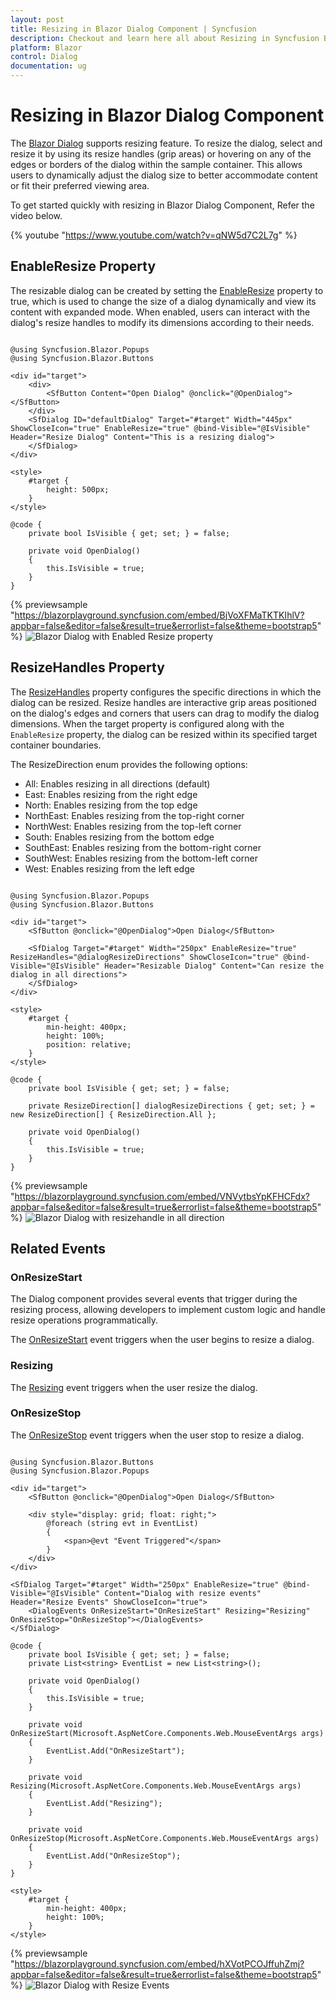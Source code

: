 ```yaml
---
layout: post
title: Resizing in Blazor Dialog Component | Syncfusion
description: Checkout and learn here all about Resizing in Syncfusion Blazor Dialog component and much more details.
platform: Blazor
control: Dialog
documentation: ug
---
```


# Resizing in Blazor Dialog Component

The [Blazor Dialog](https://www.syncfusion.com/blazor-components/blazor-modal-dialog) supports resizing feature. To resize the dialog, select and resize it by using its resize handles (grip areas) or hovering on any of the edges or borders of the dialog within the sample container. This allows users to dynamically adjust the dialog size to better accommodate content or fit their preferred viewing area.

To get started quickly with resizing in Blazor Dialog Component, Refer the video below.

{% youtube "https://www.youtube.com/watch?v=qNW5d7C2L7g" %}

## EnableResize Property

The resizable dialog can be created by setting the [EnableResize](https://help.syncfusion.com/cr/blazor/Syncfusion.Blazor.Popups.SfDialog.html#Syncfusion_Blazor_Popups_SfDialog_EnableResize) property to true, which is used to change the size of a dialog dynamically and view its content with expanded mode. When enabled, users can interact with the dialog's resize handles to modify its dimensions according to their needs.

```cshtml

@using Syncfusion.Blazor.Popups
@using Syncfusion.Blazor.Buttons

<div id="target">
    <div>
        <SfButton Content="Open Dialog" @onclick="@OpenDialog"></SfButton>
    </div>
    <SfDialog ID="defaultDialog" Target="#target" Width="445px" ShowCloseIcon="true" EnableResize="true" @bind-Visible="@IsVisible" Header="Resize Dialog" Content="This is a resizing dialog">
    </SfDialog>
</div>

<style>
    #target {
        height: 500px;
    }
</style>

@code {
    private bool IsVisible { get; set; } = false;

    private void OpenDialog()
    {
        this.IsVisible = true;
    }
}

```

{% previewsample "https://blazorplayground.syncfusion.com/embed/BjVoXFMaTKTKIhlV?appbar=false&editor=false&result=true&errorlist=false&theme=bootstrap5"  %}
![Blazor Dialog with Enabled Resize property](./images/blazor-dialog-enable-resize.gif)

## ResizeHandles Property

The [ResizeHandles](https://help.syncfusion.com/cr/blazor/Syncfusion.Blazor.Popups.SfDialog.html#Syncfusion_Blazor_Popups_SfDialog_ResizeHandles) property configures the specific directions in which the dialog can be resized. Resize handles are interactive grip areas positioned on the dialog's edges and corners that users can drag to modify the dialog dimensions. When the target property is configured along with the `EnableResize` property, the dialog can be resized within its specified target container boundaries.

The ResizeDirection enum provides the following options:

* All: Enables resizing in all directions (default)
* East: Enables resizing from the right edge
* North: Enables resizing from the top edge
* NorthEast: Enables resizing from the top-right corner
* NorthWest: Enables resizing from the top-left corner
* South: Enables resizing from the bottom edge
* SouthEast: Enables resizing from the bottom-right corner
* SouthWest: Enables resizing from the bottom-left corner
* West: Enables resizing from the left edge

```cshtml

@using Syncfusion.Blazor.Popups
@using Syncfusion.Blazor.Buttons

<div id="target">
    <SfButton @onclick="@OpenDialog">Open Dialog</SfButton>

    <SfDialog Target="#target" Width="250px" EnableResize="true" ResizeHandles="@dialogResizeDirections" ShowCloseIcon="true" @bind-Visible="@IsVisible" Header="Resizable Dialog" Content="Can resize the dialog in all directions">
    </SfDialog>
</div>

<style>
    #target {
        min-height: 400px;
        height: 100%;
        position: relative;
    }
</style>

@code {
    private bool IsVisible { get; set; } = false;

    private ResizeDirection[] dialogResizeDirections { get; set; } = new ResizeDirection[] { ResizeDirection.All };

    private void OpenDialog()
    {
        this.IsVisible = true;
    }
}

```

{% previewsample "https://blazorplayground.syncfusion.com/embed/VNVytbsYpKFHCFdx?appbar=false&editor=false&result=true&errorlist=false&theme=bootstrap5"  %}
![Blazor Dialog with resizehandle in all direction ](./images/blazor-dialog-resizing-handles.gif)

## Related Events

### OnResizeStart

The Dialog component provides several events that trigger during the resizing process, allowing developers to implement custom logic and handle resize operations programmatically.

The [OnResizeStart](https://help.syncfusion.com/cr/blazor/Syncfusion.Blazor.Popups.DialogEvents.html#Syncfusion_Blazor_Popups_DialogEvents_OnResizeStart) event triggers when the user begins to resize a dialog.

### Resizing

The [Resizing](https://help.syncfusion.com/cr/blazor/Syncfusion.Blazor.Popups.DialogEvents.html#Syncfusion_Blazor_Popups_DialogEvents_Resizing) event triggers when the user resize the dialog.

### OnResizeStop

The [OnResizeStop](https://help.syncfusion.com/cr/blazor/Syncfusion.Blazor.Popups.DialogEvents.html#Syncfusion_Blazor_Popups_DialogEvents_OnResizeStop) event triggers when the user stop to resize a dialog.

```cshtml

@using Syncfusion.Blazor.Buttons
@using Syncfusion.Blazor.Popups

<div id="target">
    <SfButton @onclick="@OpenDialog">Open Dialog</SfButton>

    <div style="display: grid; float: right;">
        @foreach (string evt in EventList)
        {
            <span>@evt "Event Triggered"</span>
        }
    </div>
</div>

<SfDialog Target="#target" Width="250px" EnableResize="true" @bind-Visible="@IsVisible" Content="Dialog with resize events" Header="Resize Events" ShowCloseIcon="true">
    <DialogEvents OnResizeStart="OnResizeStart" Resizing="Resizing" OnResizeStop="OnResizeStop"></DialogEvents>
</SfDialog>

@code {
    private bool IsVisible { get; set; } = false;
    private List<string> EventList = new List<string>();

    private void OpenDialog()
    {
        this.IsVisible = true;
    }

    private void OnResizeStart(Microsoft.AspNetCore.Components.Web.MouseEventArgs args)
    {
        EventList.Add("OnResizeStart");
    }

    private void Resizing(Microsoft.AspNetCore.Components.Web.MouseEventArgs args)
    {
        EventList.Add("Resizing");
    }

    private void OnResizeStop(Microsoft.AspNetCore.Components.Web.MouseEventArgs args)
    {
        EventList.Add("OnResizeStop");
    }
}

<style>
    #target {
        min-height: 400px;
        height: 100%;
    }
</style>

```

{% previewsample "https://blazorplayground.syncfusion.com/embed/hXVotPCOJffuhZmj?appbar=false&editor=false&result=true&errorlist=false&theme=bootstrap5"  %}
![Blazor Dialog with Resize Events](./images/blazor-dialog-resize-events.gif)
